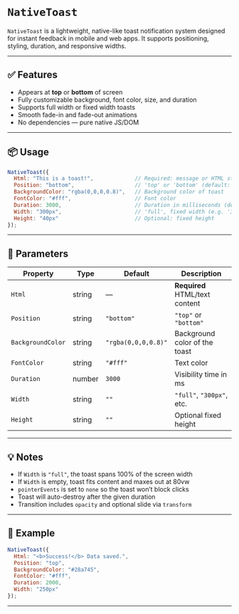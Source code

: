 # `NativeToast`

`NativeToast` is a lightweight, native-like toast notification system designed for instant feedback in mobile and web apps. It supports positioning, styling, duration, and responsive widths.

---

## ✅ Features

- Appears at **top** or **bottom** of screen
- Fully customizable background, font color, size, and duration
- Supports full width or fixed width toasts
- Smooth fade-in and fade-out animations
- No dependencies — pure native JS/DOM

---

## 📦 Usage

```javascript
NativeToast({
  Html: "This is a toast!",             // Required: message or HTML string
  Position: "bottom",                   // 'top' or 'bottom' (default: bottom)
  BackgroundColor: "rgba(0,0,0,0.8)",   // Background color of toast
  FontColor: "#fff",                    // Font color
  Duration: 3000,                       // Duration in milliseconds (default: 3000)
  Width: "300px",                       // 'full', fixed width (e.g. '300px'), or leave blank
  Height: "40px"                        // Optional: fixed height
});
```

---

## 🎨 Parameters

| Property         | Type     | Default              | Description |
|------------------|----------|----------------------|-------------|
| `Html`           | string   | —                    | **Required** HTML/text content |
| `Position`       | string   | `"bottom"`           | `"top"` or `"bottom"` |
| `BackgroundColor`| string   | `"rgba(0,0,0,0.8)"`  | Background color of the toast |
| `FontColor`      | string   | `"#fff"`             | Text color |
| `Duration`       | number   | `3000`               | Visibility time in ms |
| `Width`          | string   | `""`                 | `"full"`, `"300px"`, etc. |
| `Height`         | string   | `""`                 | Optional fixed height |

---

## 💡 Notes

- If `Width` is `"full"`, the toast spans 100% of the screen width
- If `Width` is empty, toast fits content and maxes out at 80vw
- `pointerEvents` is set to `none` so the toast won’t block clicks
- Toast will auto-destroy after the given duration
- Transition includes `opacity` and optional slide via `transform`

---

## 🧪 Example

```javascript
NativeToast({
  Html: "<b>Success!</b> Data saved.",
  Position: "top",
  BackgroundColor: "#28a745",
  FontColor: "#fff",
  Duration: 2000,
  Width: "250px"
});
```

---
